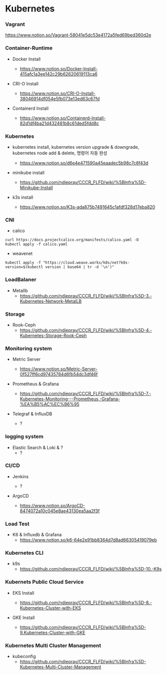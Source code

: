 # Kubernetes
### Vagrant
https://www.notion.so/Vagrant-58041e5dc53e4172a5fed69bed360d2e

### Container-Runtime
- Docker Install
  - https://www.notion.so/Docker-Install-415afc1a3ee142c29b62620619113ca6

- CRI-O Install
  - https://www.notion.so/CRI-O-Install-38046914df054e5fb073e13ed63c67fd

- Containerd Install
  - https://www.notion.so/Containerd-Install-82d1df4ba21d432481b8c61ded5fdd8c

### Kubernetes
- kubernetes install, kubernetes version upgrade & downgrade, kubernetes node add & delete, 명령어 자동 완성
  - https://www.notion.so/d6e4e471590a45eaadec5b98c7c6f43d

- minikube install
  - https://github.com/ndiepray/CCCR_FLFD/wiki/%5BInfra%5D-Minikube-Install

- k3s install
  - https://www.notion.so/K3s-ada875b7491645c1afdf328d17eba820

### CNI
- calico
```
curl https://docs.projectcalico.org/manifests/calico.yaml -O
kubectl apply -f calico.yaml
```
- weavenet
```
kubectl apply -f "https://cloud.weave.works/k8s/net?k8s-version=$(kubectl version | base64 | tr -d '\n')"
```

### LoadBalaner
- Metallb
  - https://github.com/ndiepray/CCCR_FLFD/wiki/%5BInfra%5D-3.-Kubernetes-Network-MetalLB

### Storage
- Rook-Ceph 
  - https://github.com/ndiepray/CCCR_FLFD/wiki/%5BInfra%5D-4.-Kubernetes-Storage-Rook-Ceph

### Monitoring system
- Metric Server 
  - https://www.notion.so/Metric-Server-0f527ff6cd97435784d6fb54dc3df46f

- Prometheus & Grafana
  - https://github.com/ndiepray/CCCR_FLFD/wiki/%5BInfra%5D-7.-Kubernetes-Monitoring---Prometheus,-Grafana-%EA%B5%AC%EC%B6%95

- Telegraf & InfluxDB
  - ?

### logging system
- Elastic Search & Loki & ?
   - ?
### CI/CD
- Jenkins
  - ?

- ArgoCD
  - https://www.notion.so/ArgoCD-8474072a10c045e8ae43130ea5aa2f3f

### Load Test
- K6 & Influxdb & Grafana
  - https://www.notion.so/k6-64e2e91bb8364d7d8ad66305419079eb

### Kubernetes CLI
- k9s
  - https://github.com/ndiepray/CCCR_FLFD/wiki/%5BInfra%5D-10.-K9s

### Kubernets Public Cloud Service
- EKS Install
  - https://github.com/ndiepray/CCCR_FLFD/wiki/%5BInfra%5D-8.-Kubernetes-Cluster-with-EKS

- GKE Install
  - https://github.com/ndiepray/CCCR_FLFD/wiki/%5BInfra%5D-9.Kubernetes-Cluster-with-GKE

### Kubernetes Multi Cluster Management
- kubeconfig
  - https://github.com/ndiepray/CCCR_FLFD/wiki/%5BInfra%5D-Kubernetes-Multi-Cluster-Management
